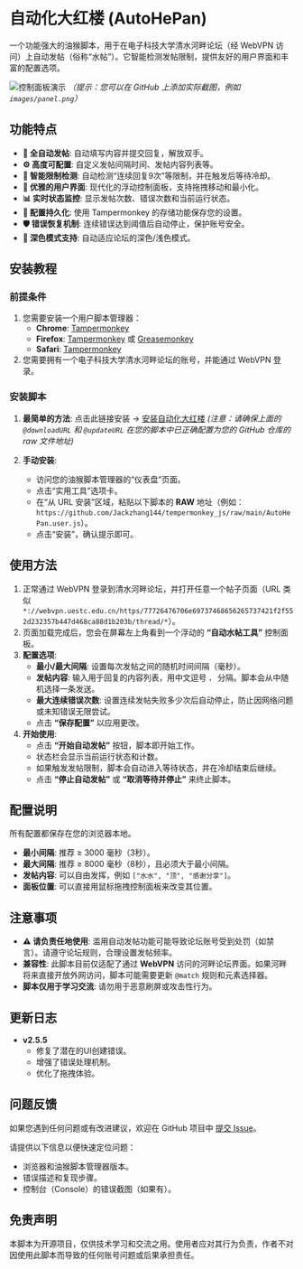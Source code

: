 # 自动化大红楼 (AutoHePan)

一个功能强大的油猴脚本，用于在电子科技大学清水河畔论坛（经 WebVPN 访问）上自动发帖（俗称“水帖”）。它智能检测发帖限制，提供友好的用户界面和丰富的配置选项。

![控制面板演示](https://via.placeholder.com/600x400?text=控制面板演示截图) 
*（提示：您可以在 GitHub 上添加实际截图，例如 `images/panel.png`）*

## 功能特点

-   **🔄 全自动发帖**: 自动填写内容并提交回复，解放双手。
-   **⚙️ 高度可配置**: 自定义发帖间隔时间、发帖内容列表等。
-   **🧠 智能限制检测**: 自动检测“连续回复9次”等限制，并在触发后等待冷却。
-   **🎨 优雅的用户界面**: 现代化的浮动控制面板，支持拖拽移动和最小化。
-   **📊 实时状态监控**: 显示发帖次数、错误次数和当前运行状态。
-   **💾 配置持久化**: 使用 Tampermonkey 的存储功能保存您的设置。
-   **🛡️ 错误恢复机制**: 连续错误达到阈值后自动停止，保护账号安全。
-   **🌙 深色模式支持**: 自动适应论坛的深色/浅色模式。

## 安装教程

### 前提条件

1.  您需要安装一个用户脚本管理器：
    *   **Chrome**: [Tampermonkey](https://chrome.google.com/webstore/detail/tampermonkey/dhdgffkkebhmkfjojejmpbldmpobfkfo)
    *   **Firefox**: [Tampermonkey](https://addons.mozilla.org/firefox/addon/tampermonkey/) 或 [Greasemonkey](https://addons.mozilla.org/firefox/addon/greasemonkey/)
    *   **Safari**: [Tampermonkey](https://www.tampermonkey.net/?browser=safari)
2.  您需要拥有一个电子科技大学清水河畔论坛的账号，并能通过 WebVPN 登录。

### 安装脚本

1.  **最简单的方法**: 点击此链接安装 -> [安装自动化大红楼](https://github.com/Jackzhang144/tempermonkey_js/raw/main/AutoHePan.user.js)
    *(注意：请确保上面的 `@downloadURL` 和 `@updateURL` 在您的脚本中已正确配置为您的 GitHub 仓库的 raw 文件地址)*

2.  **手动安装**:
    *   访问您的油猴脚本管理器的“仪表盘”页面。
    *   点击“实用工具”选项卡。
    *   在“从 URL 安装”区域，粘贴以下脚本的 **RAW** 地址（例如：`https://github.com/Jackzhang144/tempermonkey_js/raw/main/AutoHePan.user.js`）。
    *   点击“安装”，确认提示即可。

## 使用方法

1.  正常通过 WebVPN 登录到清水河畔论坛，并打开任意一个帖子页面（URL 类似 `*://webvpn.uestc.edu.cn/https/77726476706e69737468656265737421f2f552d232357b447d468ca88d1b203b/thread/*`）。
2.  页面加载完成后，您会在屏幕左上角看到一个浮动的 **“自动水帖工具”** 控制面板。
3.  **配置选项**:
    *   **最小/最大间隔**: 设置每次发帖之间的随机时间间隔（毫秒）。
    *   **发帖内容**: 输入用于回复的内容列表，用中文逗号 `，` 分隔。脚本会从中随机选择一条发送。
    *   **最大连续错误次数**: 设置连续发帖失败多少次后自动停止，防止因网络问题或未知错误无限尝试。
    *   点击 **“保存配置”** 以应用更改。
4.  **开始使用**:
    *   点击 **“开始自动发帖”** 按钮，脚本即开始工作。
    *   状态栏会显示当前运行状态和计数。
    *   如果触发发帖限制，脚本会自动进入等待状态，并在冷却结束后继续。
    *   点击 **“停止自动发帖”** 或 **“取消等待并停止”** 来终止脚本。

## 配置说明

所有配置都保存在您的浏览器本地。

-   **最小间隔**: 推荐 ≥ 3000 毫秒（3秒）。
-   **最大间隔**: 推荐 ≥ 8000 毫秒（8秒），且必须大于最小间隔。
-   **发帖内容**: 可以自由发挥，例如 `["水水", "顶", "感谢分享"]`。
-   **面板位置**: 可以直接用鼠标拖拽控制面板来改变其位置。

## 注意事项

-   **⚠️ 请负责任地使用**: 滥用自动发帖功能可能导致论坛账号受到处罚（如禁言）。请遵守论坛规则，合理设置发帖频率。
-   **兼容性**: 此脚本目前仅适配了通过 **WebVPN** 访问的河畔论坛界面。如果河畔将来直接开放外网访问，脚本可能需要更新 `@match` 规则和元素选择器。
-   **脚本仅用于学习交流**: 请勿用于恶意刷屏或攻击性行为。

## 更新日志

-   **v2.5.5**
    -   修复了潜在的UI创建错误。
    -   增强了错误处理机制。
    -   优化了拖拽体验。

## 问题反馈

如果您遇到任何问题或有改进建议，欢迎在 GitHub 项目中 [提交 Issue](https://github.com/Jackzhang144/tempermonkey_js/issues)。

请提供以下信息以便快速定位问题：
-   浏览器和油猴脚本管理器版本。
-   错误描述和复现步骤。
-   控制台（Console）的错误截图（如果有）。

## 免责声明

本脚本为开源项目，仅供技术学习和交流之用。使用者应对其行为负责，作者不对因使用此脚本而导致的任何账号问题或后果承担责任。
